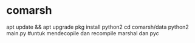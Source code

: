 # comarsh
apt update && apt upgrade
pkg install python2
cd comarsh/data
python2 main.py
#untuk mendecopile dan recompile marshal dan pyc
